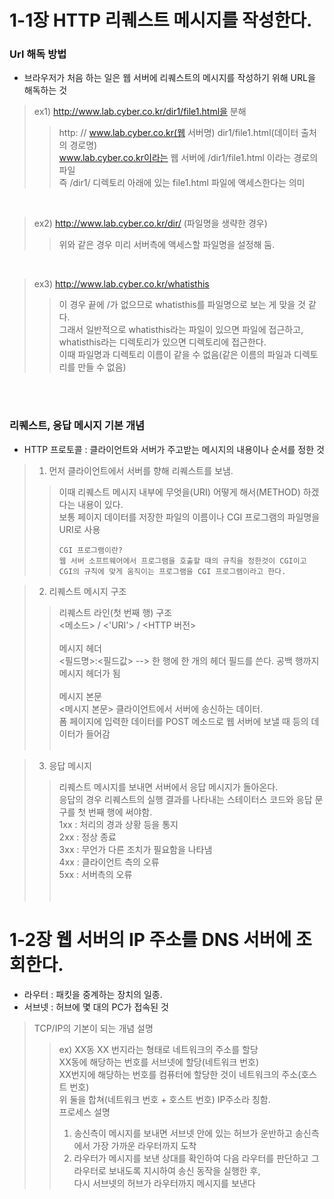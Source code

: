 # 1-1장 HTTP 리퀘스트 메시지를 작성한다.


### Url 해독 방법
  - 브라우저가 처음 하는 일은 웹 서버에 리퀘스트의 메시지를 작성하기 위해 URL을 해독하는 것<br/>
  > ex1) http://www.lab.cyber.co.kr/dir1/file1.html을 분해<br/>
  > > http:   //   www.lab.cyber.co.kr(웹 서버명)   dir1/file1.html(데이터 출처의 경로명)<br/>
  > > www.lab.cyber.co.kr이라는 웹 서버에 /dir1/file1.html 이라는 경로의 파일<br/>즉 /dir1/ 디렉토리 아래에 있는 file1.html 파일에 액세스한다는 의미

  <br/>
  
  > ex2) http://www.lab.cyber.co.kr/dir/ (파일명을 생략한 경우)<br/>
  > > 위와 같은 경우 미리 서버측에 액세스할 파일명을 설정해 둠.

  <br/>
  
  > ex3) http://www.lab.cyber.co.kr/whatisthis<br/>
  > > 이 경우 끝에 /가 없으므로 whatisthis를 파일명으로 보는 게 맞을 것 같다.<br/>
  > > 그래서 일반적으로 whatisthis라는 파일이 있으면 파일에 접근하고, whatisthis라는 디렉토리가 있으면 디렉토리에 접근한다.<br/>
  > > 이때 파일명과 디렉토리 이름이 같을 수 없음(같은 이름의 파일과 디렉토리를 만들 수 없음)

  <br/><br/>

### 리퀘스트, 응답 메시지 기본 개념
  - HTTP 프로토콜 : 클라이언트와 서버가 주고받는 메시지의 내용이나 순서를 정한 것
  > 1. 먼저 클라이언트에서 서버를 향해 리퀘스트를 보냄.<br/>
  > > 이때 리퀘스트 메시지 내부에 무엇을(URI) 어떻게 해서(METHOD) 하겠다는 내용이 있다.  <br/>
  > > 보통 페이지 데이터를 저장한 파일의 이름이나 CGI 프로그램의 파일명을 URI로 사용 <br/>
  > > ```
  > > CGI 프로그램이란?
  > > 웹 서버 소프트웨어에서 프로그램을 호출할 때의 규칙을 정한것이 CGI이고
  > > CGI의 규칙에 맞게 움직이는 프로그램을 CGI 프로그램이라고 한다.
  > > ```
     
  > 2. 리퀘스트 메시지 구조<br/>
  > > 리퀘스트 라인(첫 번째 행) 구조<br/>
  > > <메소드> / <'URI'> / <HTTP 버전><br/><br/>
  > > 메시지 헤더<br/>
  > > <필드명>:<필드값> --> 한 행에 한 개의 헤더 필드를 쓴다. 공백 행까지 메시지 헤더가 됨<br/><br/>
  > > 메시지 본문<br/>
  > > <메시지 본문> 클라이언트에서 서버에 송신하는 데이터.<br/>
  > > 폼 페이지에 입력한 데이터를 POST 메소드로 웹 서버에 보낼 때 등의 데이터가 들어감<br/><br/>

  > 3. 응답 메시지<br/>
  > > 리퀘스트 메시지를 보내면 서버에서 응답 메시지가 돌아온다.<br/>
  > > 응답의 경우 리퀘스트의 실행 결과를 나타내는 스테이터스 코드와 응답 문구를 첫 번째 행에 써야함.<br/>
  > > 1xx : 처리의 경과 상황 등을 통지 <br/>
  > > 2xx : 정상 종료 <br/>
  > > 3xx : 무언가 다른 조치가 필요함을 나타냄 <br/>
  > > 4xx : 클라이언트 측의 오류<br/>
  > > 5xx : 서버측의 오류<br/><br/><br/>
 
 # 1-2장 웹 서버의 IP 주소를 DNS 서버에 조회한다.
 - 라우터 : 패킷을 중계하는 장치의 일종.
 - 서브넷 : 허브에 몇 대의 PC가 접속된 것
 > TCP/IP의 기본이 되는 개념 설명<br/>
 > > ex) XX동 XX 번지라는 형태로 네트워크의 주소를 할당<br/>
 > > XX동에 해당하는 번호를 서브넷에 할당(네트워크 번호)<br/>
 > > XX번지에 해당하는 번호를 컴퓨터에 할당한 것이 네트워크의 주소(호스트 번호)<br/>
 > > 위 둘을 합쳐(네트워크 번호 + 호스트 번호) IP주소라 칭함.<br/>
 > 프로세스 설명<br/>
 > > 1. 송신측이 메시지를 보내면 서브넷 안에 있는 허브가 운반하고 송신측에서 가장 가까운 라우터까지 도착<br/>
 > > 2. 라우터가 메시지를 보낸 상대를 확인하여 다음 라우터를 판단하고 그 라우터로 보내도록 지시하여 송신 동작을 실행한 후, <br/>
 > >    다시 서브넷의 허브가 라우터까지 메시지를 보낸다
